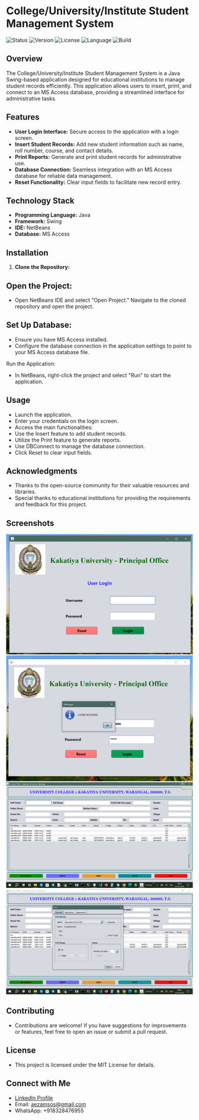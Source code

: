 # College/University/Institute Student Management System
![Status](https://img.shields.io/badge/status-completed-brightgreen) 
![Version](https://img.shields.io/badge/version-1.0.0-blue) 
![License](https://img.shields.io/badge/license-MIT-green)
![Language](https://img.shields.io/badge/language-Java-orange) 
![Build](https://img.shields.io/badge/build-passing-brightgreen)

## Overview

The College/University/Institute Student Management System is a Java Swing-based application designed for educational institutions to manage student records efficiently. This application allows users to insert, print, and connect to an MS Access database, providing a streamlined interface for administrative tasks.

## Features

- **User Login Interface:** Secure access to the application with a login screen.
- **Insert Student Records:** Add new student information such as name, roll number, course, and contact details.
- **Print Reports:** Generate and print student records for administrative use.
- **Database Connection:** Seamless integration with an MS Access database for reliable data management.
- **Reset Functionality:** Clear input fields to facilitate new record entry.

## Technology Stack

- **Programming Language:** Java
- **Framework:** Swing
- **IDE:** NetBeans
- **Database:** MS Access

## Installation

1. **Clone the Repository:**
 
## Open the Project:

- Open NetBeans IDE and select "Open Project."
Navigate to the cloned repository and open the project.

## Set Up Database:

- Ensure you have MS Access installed.
- Configure the database connection in the application settings to point to your MS Access database file.

Run the Application:

- In NetBeans, right-click the project and select "Run" to start the application.

## Usage

- Launch the application.
- Enter your credentials on the login screen.
- Access the main functionalities:
- Use the Insert feature to add student records.
- Utilize the Print feature to generate reports.
- Use DBConnect to manage the database connection.
- Click Reset to clear input fields.


## Acknowledgments
- Thanks to the open-source community for their valuable resources and libraries.
- Special thanks to educational institutions for providing the requirements and feedback for this project.

## Screenshots

![Student Management System Screenshot](Screenshots/1.jpg)
![Student Management System Screenshot](Screenshots/2.jpg)
![Student Management System Screenshot](Screenshots/3.jpg)
![Student Management System Screenshot](Screenshots/4.jpg)


## Contributing
- Contributions are welcome! If you have suggestions for improvements or features, feel free to open an issue or submit a pull request.

##  License
- This project is licensed under the MIT License for details.

## Connect with Me

- [LinkedIn Profile](https://www.linkedin.com/in/aazam-shareef-234170171/)
- Email: aezamsos@gmail.com
- WhatsApp: +918328476955
